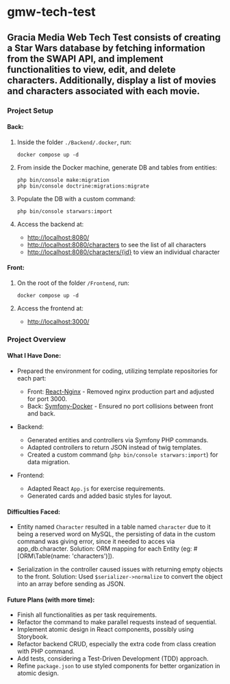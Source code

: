 # gmw-tech-test

## Gracia Media Web Tech Test consists of creating a Star Wars database by fetching information from the SWAPI API, and implement functionalities to view, edit, and delete characters. Additionally, display a list of movies and characters associated with each movie.

### Project Setup

#### Back:

1. Inside the folder `./Backend/.docker`, run:
    ```
    docker compose up -d
    ```

2. From inside the Docker machine, generate DB and tables from entities:
    ```
    php bin/console make:migration
    php bin/console doctrine:migrations:migrate
    ```

3. Populate the DB with a custom command:
    ```
    php bin/console starwars:import
    ```

4. Access the backend at:
   - [http://localhost:8080/](http://localhost:8080/)
   - [http://localhost:8080/characters](http://localhost:8080/characters) to see the list of all characters
   - [http://localhost:8080/characters/{id}](http://localhost:8080/characters/{id}) to view an individual character

#### Front:

1. On the root of the folder `/Frontend`, run:
    ```
    docker compose up -d
    ```

2. Access the frontend at:
   - [http://localhost:3000/](http://localhost:3000/)

### Project Overview

#### What I Have Done:

- Prepared the environment for coding, utilizing template repositories for each part:
  - Front: [React-Nginx](https://github.com/docker/awesome-compose/tree/master/react-nginx) - Removed nginx production part and adjusted for port 3000.
  - Back: [Symfony-Docker](https://github.com/ger86/symfony-docker/tree/master) - Ensured no port collisions between front and back.

- Backend:
  - Generated entities and controllers via Symfony PHP commands.
  - Adapted controllers to return JSON instead of twig templates.
  - Created a custom command (`php bin/console starwars:import`) for data migration.

- Frontend:
  - Adapted React `App.js` for exercise requirements.
  - Generated cards and added basic styles for layout.

#### Difficulties Faced:

- Entity named `Character` resulted in a table named `character` due to it being a reserved word on MySQL, the persisting of data in the custom command was giving error, since it needed to acces via app_db.character. Solution: ORM mapping for each Entity (eg: #[ORM\Table(name: 'characters')]).

- Serialization in the controller caused issues with returning empty objects to the front. Solution: Used `$serializer->normalize` to convert the object into an array before sending as JSON.

#### Future Plans (with more time):

- Finish all functionalities as per task requirements.
- Refactor the command to make parallel requests instead of sequential.
- Implement atomic design in React components, possibly using Storybook.
- Refactor backend CRUD, especially the extra code from class creation with PHP command.
- Add tests, considering a Test-Driven Development (TDD) approach.
- Refine `package.json` to use styled components for better organization in atomic design.
